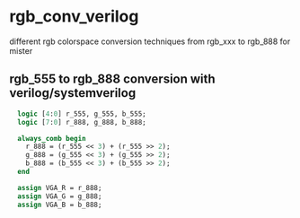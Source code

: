 # rgb_conv_verilog
different rgb colorspace conversion techniques from rgb_xxx to rgb_888 for mister

## rgb_555 to rgb_888 conversion with verilog/systemverilog

```sv
  logic [4:0] r_555, g_555, b_555;
  logic [7:0] r_888, g_888, b_888;

  always_comb begin
    r_888 = (r_555 << 3) + (r_555 >> 2);
    g_888 = (g_555 << 3) + (g_555 >> 2);
    b_888 = (b_555 << 3) + (b_555 >> 2);
  end

  assign VGA_R = r_888;
  assign VGA_G = g_888;
  assign VGA_B = b_888;
```
